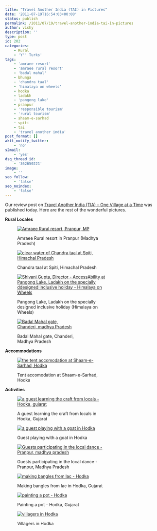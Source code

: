 ```yaml
---
title: "Travel Another India (TAI) in Pictures"
date: '2011-07-19T16:54:03+00:00'
status: publish
permalink: /2011/07/19/travel-another-india-tai-in-pictures
author: vishy
description: ''
type: post
id: 202
categories:
    - Rural
    - 'Y'' Turks'
tags:
    - 'amraee resort'
    - 'amraee rural resort'
    - 'badal mahal'
    - bhunga
    - 'chandra taal'
    - 'himalaya on wheels'
    - hodka
    - ladakh
    - 'pangong lake'
    - pranpur
    - 'responsible tourism'
    - 'rural tourism'
    - shaam-e-sarhad
    - spiti
    - tai
    - 'travel another india'
post_format: []
aktt_notify_twitter:
    - 'no'
s2mail:
    - 'yes'
dsq_thread_id:
    - '362650221'
image:
    - ''
seo_follow:
    - 'false'
seo_noindex:
    - 'false'
---
```

Our review post on [Travel Another India (TIA) – One Village at a Time](http://www.techsangam.com/2011/07/20/travel-another-india-one-village-at-a-time/) was published today. Here are the rest of the wonderful pictures.

**Rural Locales**

<figure aria-describedby="caption-attachment-203" class="wp-caption aligncenter" id="attachment_203" style="width: 300px">

[![](../../../../uploads/2011/07/Amraee-Rural-resort-Pranpur-MP.jpg "Amraee Rural resort, Pranpur, MP")](../../../../uploads/2011/07/Amraee-Rural-resort-Pranpur-MP.jpg)<figcaption class="wp-caption-text" id="caption-attachment-203">Amraee Rural resort in Pranpur (Madhya Pradesh)</figcaption></figure>

<figure aria-describedby="caption-attachment-205" class="wp-caption aligncenter" id="attachment_205" style="width: 300px">

[![](../../../../uploads/2011/07/clear-water-of-Chandra-taal-at-Spiti-Himachal-Pradesh.jpg "clear water of Chandra taal at Spiti, Himachal Pradesh")](../../../../uploads/2011/07/clear-water-of-Chandra-taal-at-Spiti-Himachal-Pradesh.jpg)<figcaption class="wp-caption-text" id="caption-attachment-205">Chandra taal at Spiti, Himachal Pradesh</figcaption></figure>

<figure aria-describedby="caption-attachment-206" class="wp-caption aligncenter" id="attachment_206" style="width: 300px">

[![](../../../../uploads/2011/07/Shivani-Gupta-Director-AccessAbility-at-Pangong-Lake-Ladakh-on-the-specially-ddesigned-inclusive-holiday-Himalaya-on-Wheels.jpg "Shivani Gupta, Director - AccessAbility at Pangong Lake, Ladakh on the specially ddesigned inclusive holiday - Himalaya on Wheels")](../../../../uploads/2011/07/Shivani-Gupta-Director-AccessAbility-at-Pangong-Lake-Ladakh-on-the-specially-ddesigned-inclusive-holiday-Himalaya-on-Wheels.jpg)<figcaption class="wp-caption-text" id="caption-attachment-206">Pangong Lake, Ladakh on the specially designed inclusive holiday (Himalaya on Wheels)</figcaption></figure>

<figure aria-describedby="caption-attachment-207" class="wp-caption aligncenter" id="attachment_207" style="width: 199px">

[![](../../../../uploads/2011/07/Badal-Mahal-gate-Chanderi-madhya-Pradesh-199x300.jpg "Badal Mahal gate, Chanderi, madhya Pradesh")](../../../../uploads/2011/07/Badal-Mahal-gate-Chanderi-madhya-Pradesh.jpg)<figcaption class="wp-caption-text" id="caption-attachment-207">Badal Mahal gate, Chanderi, Madhya Pradesh</figcaption></figure>

**Accommodations**

<figure aria-describedby="caption-attachment-209" class="wp-caption aligncenter" id="attachment_209" style="width: 300px">

[![](../../../../uploads/2011/07/the-tent-accomodation-at-Shaam-e-Sarhad-Hodka.jpg "the tent accomodation at Shaam-e-Sarhad, Hodka")](../../../../uploads/2011/07/the-tent-accomodation-at-Shaam-e-Sarhad-Hodka.jpg)<figcaption class="wp-caption-text" id="caption-attachment-209">Tent accomodation at Shaam-e-Sarhad, Hodka</figcaption></figure>

**Activities**

<figure aria-describedby="caption-attachment-211" class="wp-caption aligncenter" id="attachment_211" style="width: 300px">

[![](../../../../uploads/2011/07/a-guest-learning-the-craft-from-locals-Hodka-gujarat.jpg "a guest learning the craft from locals -Hodka, gujarat")](../../../../uploads/2011/07/a-guest-learning-the-craft-from-locals-Hodka-gujarat.jpg)<figcaption class="wp-caption-text" id="caption-attachment-211">A guest learning the craft from locals in Hodka, Gujarat</figcaption></figure>

<figure aria-describedby="caption-attachment-212" class="wp-caption aligncenter" id="attachment_212" style="width: 300px">

[![](../../../../uploads/2011/07/a-guest-playing-with-a-goat-in-Hodka.jpg "a guest playing with a goat in Hodka")](../../../../uploads/2011/07/a-guest-playing-with-a-goat-in-Hodka.jpg)<figcaption class="wp-caption-text" id="caption-attachment-212">Guest playing with a goat in Hodka</figcaption></figure>

<figure aria-describedby="caption-attachment-213" class="wp-caption aligncenter" id="attachment_213" style="width: 300px">

[![](../../../../uploads/2011/07/Guests-participating-in-the-local-dance-Pranpur-madhya-pradesh.jpg "Guests participating in the local dance - Pranpur, madhya pradesh")](../../../../uploads/2011/07/Guests-participating-in-the-local-dance-Pranpur-madhya-pradesh.jpg)<figcaption class="wp-caption-text" id="caption-attachment-213">Guests participating in the local dance - Pranpur, Madhya Pradesh</figcaption></figure>

<figure aria-describedby="caption-attachment-214" class="wp-caption aligncenter" id="attachment_214" style="width: 300px">

[![](../../../../uploads/2011/07/making-bangles-from-lac-Hodka.jpg "making bangles from lac - Hodka")](../../../../uploads/2011/07/making-bangles-from-lac-Hodka.jpg)<figcaption class="wp-caption-text" id="caption-attachment-214">Making bangles from lac in Hodka, Gujarat</figcaption></figure>

<figure aria-describedby="caption-attachment-215" class="wp-caption aligncenter" id="attachment_215" style="width: 300px">

[![](../../../../uploads/2011/07/painting-a-pot-Hodka.jpg "painting a pot - Hodka")](../../../../uploads/2011/07/painting-a-pot-Hodka.jpg)<figcaption class="wp-caption-text" id="caption-attachment-215">Painting a pot - Hodka, Gujarat</figcaption></figure>

<figure aria-describedby="caption-attachment-216" class="wp-caption aligncenter" id="attachment_216" style="width: 300px">

[![](../../../../uploads/2011/07/villagers-in-Hodka.jpg "villagers in Hodka")](../../../../uploads/2011/07/villagers-in-Hodka.jpg)<figcaption class="wp-caption-text" id="caption-attachment-216">Villagers in Hodka</figcaption></figure>